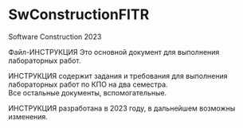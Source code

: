 # SwConstructionFITR
Software Construction 2023

Файл-ИНСТРУКЦИЯ Это основной документ для выполнения лабораторных работ. 

ИНСТРУКЦИЯ содержит задания и требования для выполнения лабораторных работ по КПО на два семестра.  
Все остальные документы, вспомогательные.

ИНСТРУКЦИЯ разработана в 2023 году, в дальнейшем возможны изменения. 
